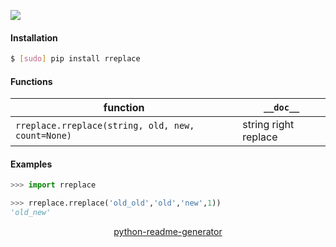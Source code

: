 <!--
https://pypi.org/project/readme-generator/
https://pypi.org/project/python-readme-generator/
-->

[![](https://img.shields.io/pypi/pyversions/rreplace.svg?longCache=True)](https://pypi.org/project/rreplace/)

#### Installation
```bash
$ [sudo] pip install rreplace
```

#### Functions
function|`__doc__`
-|-
`rreplace.rreplace(string, old, new, count=None)` |string right replace

#### Examples
```python
>>> import rreplace

>>> rreplace.rreplace('old_old','old','new',1))
'old_new'
```

<p align="center">
    <a href="https://pypi.org/project/python-readme-generator/">python-readme-generator</a>
</p>